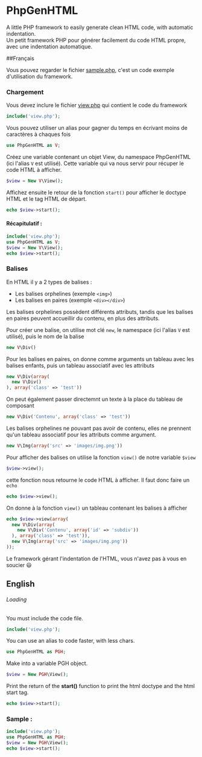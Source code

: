 # PhpGenHTML
A little PHP framework to easily generate clean HTML code, with automatic indentation.  
Un petit framework PHP pour générer facilement du code HTML propre, avec une indentation automatique.

##Français

Vous pouvez regarder le fichier [sample.php](https://github.com/Drulac/PhpGenHTML/blob/master/sample.php), c'est un code exemple d'utilisation du framework.

### Chargement
Vous devez inclure le fichier [view.php](https://github.com/Drulac/PhpGenHTML/blob/master/view.php) qui contient le code du framework
```php
include('view.php');
```
Vous pouvez utiliser un alias pour gagner du temps en écrivant moins de caractères à chaques fois
```php
use PhpGenHTML as V;
```
Créez une variable contenant un objet View, du namespace PhpGenHTML (ici l'alias `V` est utilisé). Cette variable qui va nous servir pour récuper le code HTML à afficher.
```php
$view = New V\View();
```
Affichez ensuite le retour de la fonction `start()` pour afficher le doctype HTML et le tag HTML de départ.
```php
echo $view->start();
```

#### Récapitulatif :
```php
include('view.php');
use PhpGenHTML as V;
$view = New V\View();
echo $view->start();
```

### Balises

En HTML il y a 2 types de balises :
 - Les balises orphelines (exemple `<img>`)
 - Les balises en paires (exemple `<div></div>`)

Les balises orphelines possèdent différents attributs, tandis que les balises en paires peuvent accueillir du contenu, en plus des attributs.

Pour créer une balise, on utilise mot clé `new`, le namespace (ici l'alias `V` est utilisé), puis le nom de la balise
```php
new V\Div()
```
Pour les balises en paires, on donne comme arguments un tableau avec les balises enfants, puis un tableau associatif avec les attributs
```php
new V\Div(array(
  new V\Div()
), array('class' => 'test'))
```
On peut également passer directemnt un texte à la place du tableau de composant
```php
new V\Div('Contenu', array('class' => 'test'))
```
Les balises orphelines ne pouvant pas avoir de contenu, elles ne prennent qu'un tableau associatif pour les attributs comme argument.
```php
new V\Img(array('src' => 'images/img.png'))
```

Pour afficher des balises on utilise la fonction `view()` de notre variable `$view`
```php
$view->view();
```
cette fonction nous retourne le code HTML à afficher. Il faut donc faire un `echo`
```php
echo $view->view();
```
On donne à la fonction `view()` un tableau contenant les balises à afficher
```php
echo $view->view(array(
  new V\Div(array(
    new V\Div('Contenu', array('id' => 'subdiv'))
  ), array('class' => 'test')),
  new V\Img(array('src' => 'images/img.png'))
));
```
Le framework gérant l'indentation de l'HTML, vous n'avez pas à vous en soucier :smiley:











## English
###### Loading
You must include the code file.
```php
include('view.php');
```
You can use an alias to code faster, with less chars.
```php
use PhpGenHTML as PGH;
```
Make into a variable PGH object.
```php
$view = New PGH\View();
```
Print the return of the **start()** function to print the html doctype and the html start tag.
```php
echo $view->start();
```

### Sample :
```php
include('view.php');
use PhpGenHTML as PGH;
$view = New PGH\View();
echo $view->start();
```
